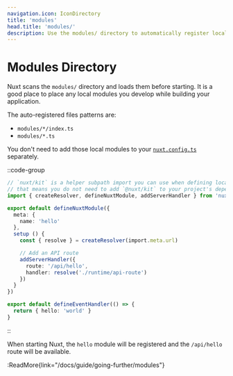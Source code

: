 ```yaml
---
navigation.icon: IconDirectory
title: 'modules'
head.title: 'modules/'
description: Use the modules/ directory to automatically register local modules within your application.
---
```


# Modules Directory

Nuxt scans the `modules/` directory and loads them before starting. It is a good place to place any local modules you develop while building your application.

The auto-registered files patterns are:
- `modules/*/index.ts`
- `modules/*.ts`

You don't need to add those local modules to your [`nuxt.config.ts`](/docs/guide/directory-structure/nuxt.config) separately.

::code-group
```ts [modules/hello/index.ts]
// `nuxt/kit` is a helper subpath import you can use when defining local modules
// that means you do not need to add `@nuxt/kit` to your project's dependencies
import { createResolver, defineNuxtModule, addServerHandler } from 'nuxt/kit'

export default defineNuxtModule({
  meta: {
    name: 'hello'
  },
  setup () {
    const { resolve } = createResolver(import.meta.url)

    // Add an API route
    addServerHandler({
      route: '/api/hello',
      handler: resolve('./runtime/api-route')
    })
  }
})
```
```ts [modules/hello/runtime/api-route.ts]
export default defineEventHandler(() => {
  return { hello: 'world' }
}
```
::

When starting Nuxt, the `hello` module will be registered and the `/api/hello` route will be available.

:ReadMore{link="/docs/guide/going-further/modules"}
